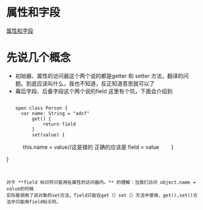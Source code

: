 # 属性和字段
[属性和字段](https://www.kotlincn.net/docs/reference/properties.html)

# 先说几个概念
- 初始器、属性的访问器这个两个说的都是getter 和 setter 方法，翻译的问题。到底应该叫什么，我也不知道，反正知道意思就可以了
- 幕后字段、后备字段这个两个说的field 这里有个坑，下面会介绍到
  
  ```
  
  open class Person {
    var name: String = "adsf"
        get() {
            return field
        }
        set(value) {
            this.name = value//这是错的 正确的应该是 field = value
        }

   }

  ```
  
  
 对于 **field 标识符只能用在属性的访问器内。** 的理解：当我们访问 object.name = value的时候
 实际是调用了该对象的set方法。field只能在get（）set（）方法中使用，get(),set()方法中只能用field标示符。

